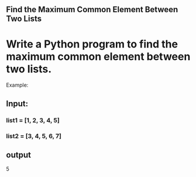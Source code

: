 
## Find the Maximum Common Element Between Two Lists
# Write a Python program to find the maximum common element between two lists.

Example:
## Input:
### list1 = [1, 2, 3, 4, 5]
### list2 = [3, 4, 5, 6, 7]


## output
5
